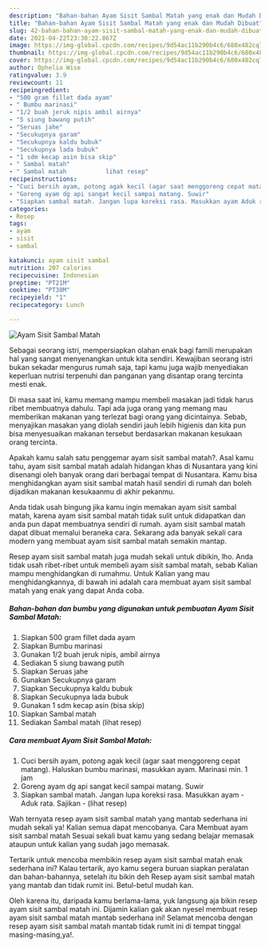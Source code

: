 ```yaml
---
description: "Bahan-bahan Ayam Sisit Sambal Matah yang enak dan Mudah Dibuat"
title: "Bahan-bahan Ayam Sisit Sambal Matah yang enak dan Mudah Dibuat"
slug: 42-bahan-bahan-ayam-sisit-sambal-matah-yang-enak-dan-mudah-dibuat
date: 2021-04-22T23:30:22.867Z
image: https://img-global.cpcdn.com/recipes/9d54ac11b290b4c6/680x482cq70/ayam-sisit-sambal-matah-foto-resep-utama.jpg
thumbnail: https://img-global.cpcdn.com/recipes/9d54ac11b290b4c6/680x482cq70/ayam-sisit-sambal-matah-foto-resep-utama.jpg
cover: https://img-global.cpcdn.com/recipes/9d54ac11b290b4c6/680x482cq70/ayam-sisit-sambal-matah-foto-resep-utama.jpg
author: Ophelia Wise
ratingvalue: 3.9
reviewcount: 11
recipeingredient:
- "500 gram fillet dada ayam"
- " Bumbu marinasi"
- "1/2 buah jeruk nipis ambil airnya"
- "5 siung bawang putih"
- "Seruas jahe"
- "Secukupnya garam"
- "Secukupnya kaldu bubuk"
- "Secukupnya lada bubuk"
- "1 sdm kecap asin bisa skip"
- " Sambal matah"
- " Sambal matah           lihat resep"
recipeinstructions:
- "Cuci bersih ayam, potong agak kecil (agar saat menggoreng cepat matang). Haluskan bumbu marinasi, masukkan ayam. Marinasi min. 1 jam"
- "Goreng ayam dg api sangat kecil sampai matang. Suwir"
- "Siapkan sambal matah. Jangan lupa koreksi rasa. Masukkan ayam Aduk rata. Sajikan           (lihat resep)"
categories:
- Resep
tags:
- ayam
- sisit
- sambal

katakunci: ayam sisit sambal 
nutrition: 207 calories
recipecuisine: Indonesian
preptime: "PT21M"
cooktime: "PT38M"
recipeyield: "1"
recipecategory: Lunch

---
```



![Ayam Sisit Sambal Matah](https://img-global.cpcdn.com/recipes/9d54ac11b290b4c6/680x482cq70/ayam-sisit-sambal-matah-foto-resep-utama.jpg)

Sebagai seorang istri, mempersiapkan olahan enak bagi famili merupakan hal yang sangat menyenangkan untuk kita sendiri. Kewajiban seorang istri bukan sekadar mengurus rumah saja, tapi kamu juga wajib menyediakan keperluan nutrisi terpenuhi dan panganan yang disantap orang tercinta mesti enak.

Di masa  saat ini, kamu memang mampu membeli masakan jadi tidak harus ribet membuatnya dahulu. Tapi ada juga orang yang memang mau memberikan makanan yang terlezat bagi orang yang dicintainya. Sebab, menyajikan masakan yang diolah sendiri jauh lebih higienis dan kita pun bisa menyesuaikan makanan tersebut berdasarkan makanan kesukaan orang tercinta. 



Apakah kamu salah satu penggemar ayam sisit sambal matah?. Asal kamu tahu, ayam sisit sambal matah adalah hidangan khas di Nusantara yang kini disenangi oleh banyak orang dari berbagai tempat di Nusantara. Kamu bisa menghidangkan ayam sisit sambal matah hasil sendiri di rumah dan boleh dijadikan makanan kesukaanmu di akhir pekanmu.

Anda tidak usah bingung jika kamu ingin memakan ayam sisit sambal matah, karena ayam sisit sambal matah tidak sulit untuk didapatkan dan anda pun dapat membuatnya sendiri di rumah. ayam sisit sambal matah dapat dibuat memalui beraneka cara. Sekarang ada banyak sekali cara modern yang membuat ayam sisit sambal matah semakin mantap.

Resep ayam sisit sambal matah juga mudah sekali untuk dibikin, lho. Anda tidak usah ribet-ribet untuk membeli ayam sisit sambal matah, sebab Kalian mampu menghidangkan di rumahmu. Untuk Kalian yang mau menghidangkannya, di bawah ini adalah cara membuat ayam sisit sambal matah yang enak yang dapat Anda coba.

<!--inarticleads1-->

##### Bahan-bahan dan bumbu yang digunakan untuk pembuatan Ayam Sisit Sambal Matah:

1. Siapkan 500 gram fillet dada ayam
1. Siapkan  Bumbu marinasi
1. Gunakan 1/2 buah jeruk nipis, ambil airnya
1. Sediakan 5 siung bawang putih
1. Siapkan Seruas jahe
1. Gunakan Secukupnya garam
1. Siapkan Secukupnya kaldu bubuk
1. Siapkan Secukupnya lada bubuk
1. Gunakan 1 sdm kecap asin (bisa skip)
1. Siapkan  Sambal matah
1. Sediakan  Sambal matah           (lihat resep)




<!--inarticleads2-->

##### Cara membuat Ayam Sisit Sambal Matah:

1. Cuci bersih ayam, potong agak kecil (agar saat menggoreng cepat matang). Haluskan bumbu marinasi, masukkan ayam. Marinasi min. 1 jam
1. Goreng ayam dg api sangat kecil sampai matang. Suwir
1. Siapkan sambal matah. Jangan lupa koreksi rasa. Masukkan ayam - Aduk rata. Sajikan -           (lihat resep)




Wah ternyata resep ayam sisit sambal matah yang mantab sederhana ini mudah sekali ya! Kalian semua dapat mencobanya. Cara Membuat ayam sisit sambal matah Sesuai sekali buat kamu yang sedang belajar memasak ataupun untuk kalian yang sudah jago memasak.

Tertarik untuk mencoba membikin resep ayam sisit sambal matah enak sederhana ini? Kalau tertarik, ayo kamu segera buruan siapkan peralatan dan bahan-bahannya, setelah itu bikin deh Resep ayam sisit sambal matah yang mantab dan tidak rumit ini. Betul-betul mudah kan. 

Oleh karena itu, daripada kamu berlama-lama, yuk langsung aja bikin resep ayam sisit sambal matah ini. Dijamin kalian gak akan nyesel membuat resep ayam sisit sambal matah mantab sederhana ini! Selamat mencoba dengan resep ayam sisit sambal matah mantab tidak rumit ini di tempat tinggal masing-masing,ya!.

